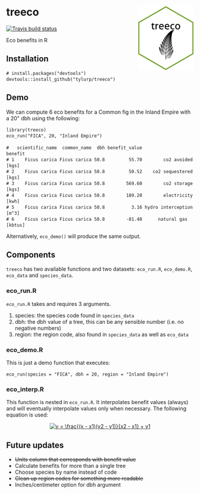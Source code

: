 # treeco <img src="inst/figures/treeco.png" align="right" width=150/>
[![Travis build status](https://travis-ci.org/tyluRp/treeco.svg?branch=master)](https://travis-ci.org/tyluRp/treeco)

Eco benefits in R

## Installation

```
# install.packages("devtools")
devtools::install_github("tylurp/treeco")
```

## Demo

We can compute 6 eco benefits for a Common fig in the Inland Empire with a 20" dbh using the following:

```
library(treeco)
eco_run("FICA", 20, "Inland Empire")

#   scientific_name  common_name  dbh benefit_value                  benefit
# 1    Ficus carica Ficus carica 50.8         55.70        co2 avoided [kgs]
# 2    Ficus carica Ficus carica 50.8         50.52    co2 sequestered [kgs]
# 3    Ficus carica Ficus carica 50.8        569.60        co2 storage [kgs]
# 4    Ficus carica Ficus carica 50.8        189.20        electricity [kwh]
# 5    Ficus carica Ficus carica 50.8          3.16 hydro interception [m^3]
# 6    Ficus carica Ficus carica 50.8        -81.40      natural gas [kbtus]
```

Alternatively, `eco_demo()` will produce the same output.

## Components

`treeco` has two available functions and two datasets: `eco_run.R`, `eco_demo.R`, `eco_data` and `species_data`.

### eco_run.R

`eco_run.R` takes and requires 3 arguments.

1. species: the species code found in `species_data`
2. dbh: the dbh value of a tree, this can be any sensible number (i.e. no negative numbers)
3. region: the region code, also found in `species_data` as well as `eco_data`

### eco_demo.R

This is just a demo function that executes:

```
eco_run(species = "FICA", dbh = 20, region = "Inland Empire")
```

### eco_interp.R

This function is nested in `eco_run.R`. It interpolates benefit values (always) and will eventually interpolate values only when necessary. The following equation is used:

<p align="center"><a href="http://www.codecogs.com/eqnedit.php?latex=y&space;=&space;\frac{(x&space;-&space;x1)(y2&space;-&space;y1)}{x2&space;-&space;x1}&space;&plus;&space;y1" target="_blank"><img src="http://latex.codecogs.com/svg.latex?y&space;=&space;\frac{(x&space;-&space;x1)(y2&space;-&space;y1)}{x2&space;-&space;x1}&space;&plus;&space;y1" title="y = \frac{(x - x1)(y2 - y1)}{x2 - x1} + y1" /></a></p>

## Future updates

* ~~Units column that corresponds with benefit value~~
* Calculate benefits for more than a single tree
* Choose species by name instead of code
* ~~Clean up region codes for something more readable~~
* Inches/centimeter option for dbh argument

